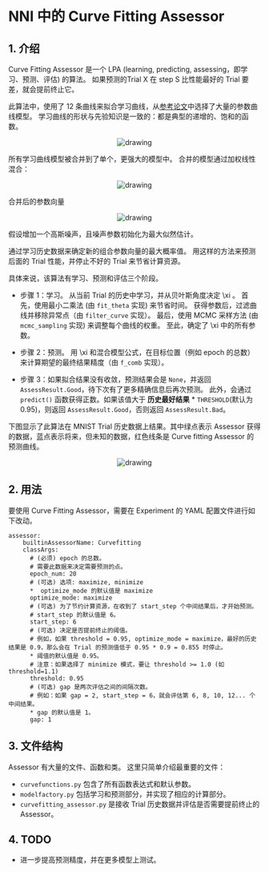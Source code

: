 # NNI 中的 Curve Fitting Assessor

## 1. 介绍

Curve Fitting Assessor 是一个 LPA (learning, predicting, assessing，即学习、预测、评估) 的算法。 如果预测的Trial X 在 step S 比性能最好的 Trial 要差，就会提前终止它。

此算法中，使用了 12 条曲线来拟合学习曲线，从[参考论文](http://aad.informatik.uni-freiburg.de/papers/15-IJCAI-Extrapolation_of_Learning_Curves.pdf)中选择了大量的参数曲线模型。 学习曲线的形状与先验知识是一致的：都是典型的递增的、饱和的函数。

<p align="center">
<img src="./learning_curve.PNG" alt="drawing"/>
</p>

所有学习曲线模型被合并到了单个，更强大的模型中。 合并的模型通过加权线性混合：

<p align="center">
<img src="./f_comb.gif" alt="drawing"/>
</p>

合并后的参数向量

<p align="center">
<img src="./expression_xi.gif" alt="drawing"/>
</p>

假设增加一个高斯噪声，且噪声参数初始化为最大似然估计。

通过学习历史数据来确定新的组合参数向量的最大概率值。 用这样的方法来预测后面的 Trial 性能，并停止不好的 Trial 来节省计算资源。

具体来说，该算法有学习、预测和评估三个阶段。

* 步骤 1：学习。 从当前 Trial 的历史中学习，并从贝叶斯角度决定 \xi 。 首先，使用最小二乘法 (由 `fit_theta` 实现) 来节省时间。 获得参数后，过滤曲线并移除异常点（由 `filter_curve` 实现）。 最后，使用 MCMC 采样方法 (由 `mcmc_sampling` 实现) 来调整每个曲线的权重。 至此，确定了 \xi 中的所有参数。

* 步骤 2：预测。 用 \xi 和混合模型公式，在目标位置（例如 epoch 的总数）来计算期望的最终结果精度（由 `f_comb` 实现）。

* 步骤 3：如果拟合结果没有收敛，预测结果会是 `None`，并返回 `AssessResult.Good`，待下次有了更多精确信息后再次预测。 此外，会通过 `predict()` 函数获得正数。如果该值大于 __历史最好结果__ * `THRESHOLD`(默认为 0.95)，则返回 `AssessResult.Good`，否则返回 `AssessResult.Bad`。

下图显示了此算法在 MNIST Trial 历史数据上结果。其中绿点表示 Assessor 获得的数据，蓝点表示将来，但未知的数据，红色线条是 Curve fitting Assessor 的预测曲线。

<p align="center">
<img src="./example_of_curve_fitting.PNG" alt="drawing"/>
</p>

## 2. 用法

要使用 Curve Fitting Assessor，需要在 Experiment 的 YAML 配置文件进行如下改动。

    assessor:
        builtinAssessorName: Curvefitting
        classArgs:
          # (必须) epoch 的总数。
          # 需要此数据来决定需要预测的点。
          epoch_num: 20
          # (可选) 选项: maximize, minimize
          *  optimize_mode 的默认值是 maximize
          optimize_mode: maximize
          # (可选) 为了节约计算资源，在收到了 start_step 个中间结果后，才开始预测。
          # start_step 的默认值是 6。
          start_step: 6
          # (可选) 决定是否提前终止的阈值。
          # 例如，如果 threshold = 0.95, optimize_mode = maximize，最好的历史结果是 0.9，那么会在 Trial 的预测值低于 0.95 * 0.9 = 0.855 时停止。
          * 阈值的默认值是 0.95。
          # 注意：如果选择了 minimize 模式，要让 threshold >= 1.0 (如 threshold=1.1)
          threshold: 0.95
          # (可选) gap 是两次评估之间的间隔次数。
          # 例如：如果 gap = 2, start_step = 6，就会评估第 6, 8, 10, 12... 个中间结果。
          * gap 的默认值是 1。
          gap: 1
    

## 3. 文件结构

Assessor 有大量的文件、函数和类。 这里只简单介绍最重要的文件：

* `curvefunctions.py` 包含了所有函数表达式和默认参数。
* `modelfactory.py` 包括学习和预测部分，并实现了相应的计算部分。
* `curvefitting_assessor.py` 是接收 Trial 历史数据并评估是否需要提前终止的 Assessor。

## 4. TODO

* 进一步提高预测精度，并在更多模型上测试。
